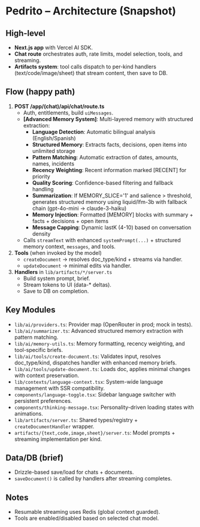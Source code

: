 # Pedrito – Architecture (Snapshot)

## High-level
- **Next.js app** with Vercel AI SDK.
- **Chat route** orchestrates auth, rate limits, model selection, tools, and streaming.
- **Artifacts system**: tool calls dispatch to per-kind handlers (text/code/image/sheet) that stream content, then save to DB.

## Flow (happy path)
1) **POST /app/(chat)/api/chat/route.ts**
   - Auth, entitlements, build `uiMessages`.
   - **[Advanced Memory System]**: Multi-layered memory with structured extraction:
     - **Language Detection**: Automatic bilingual analysis (English/Spanish)
     - **Structured Memory**: Extracts facts, decisions, open items into unlimited storage
     - **Pattern Matching**: Automatic extraction of dates, amounts, names, incidents
     - **Recency Weighting**: Recent information marked [RECENT] for priority
     - **Quality Scoring**: Confidence-based filtering and fallback handling
     - **Summarization**: If MEMORY_SLICE='1' and salience > threshold, generates structured memory using liquid/lfm-3b with fallback chain (gpt-4o-mini → claude-3-haiku)
     - **Memory Injection**: Formatted [MEMORY] blocks with summary + facts + decisions + open items
     - **Message Capping**: Dynamic lastK (4-10) based on conversation density
   - Calls `streamText` with enhanced `systemPrompt(...)` + structured memory context, `messages`, and tools.
2) **Tools** (when invoked by the model)
   - `createDocument` → resolves doc_type/kind + streams via handler.
   - `updateDocument` → minimal edits via handler.
3) **Handlers** in `lib/artifacts/*/server.ts`
   - Build system prompt, brief.
   - Stream tokens to UI (data-* deltas).
   - Save to DB on completion.

## Key Modules
- `lib/ai/providers.ts`: Provider map (OpenRouter in prod; mock in tests).
- `lib/ai/summarizer.ts`: Advanced structured memory extraction with pattern matching.
- `lib/ai/memory-utils.ts`: Memory formatting, recency weighting, and tool-specific briefs.
- `lib/ai/tools/create-document.ts`: Validates input, resolves doc_type/kind, dispatches handler with enhanced memory briefs.
- `lib/ai/tools/update-document.ts`: Loads doc, applies minimal changes with context preservation.
- `lib/contexts/language-context.tsx`: System-wide language management with SSR compatibility.
- `components/language-toggle.tsx`: Sidebar language switcher with persistent preferences.
- `components/thinking-message.tsx`: Personality-driven loading states with animations.
- `lib/artifacts/server.ts`: Shared types/registry + `createDocumentHandler` wrapper.
- `artifacts/{text,code,image,sheet}/server.ts`: Model prompts + streaming implementation per kind.

## Data/DB (brief)
- Drizzle-based save/load for chats + documents.
- `saveDocument()` is called by handlers after streaming completes.

## Notes
- Resumable streaming uses Redis (global context guarded).
- Tools are enabled/disabled based on selected chat model.
